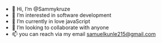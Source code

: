 - 👋 Hi, I’m @Sammykruze
- 👀 I’m interested in software development
- 🌱 I’m currently in love javaScript
- 💞️ I’m looking to collaborate with anyone
- 📫 you can reach via  my email samuelkunle215@gmail.com 

<!---
Sammykruze/Sammykruze is a ✨ special ✨ repository because its `README.md` (this file) appears on your GitHub profile.
You can click the Preview link to take a look at your changes.
--->
